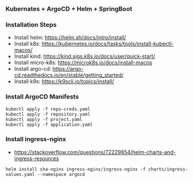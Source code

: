 ### Kubernates + ArgoCD + Helm + SpringBoot

### Installation Steps
- Install helm: https://helm.sh/docs/intro/install/
- Install k8s: https://kubernetes.io/docs/tasks/tools/install-kubectl-macos/
- Install kind: https://kind.sigs.k8s.io/docs/user/quick-start/
- Install micro-k8s: https://microk8s.io/docs/install-macos
- Install argo-cd: https://argo-cd.readthedocs.io/en/stable/getting_started/
- Install k9s: https://k9scli.io/topics/install/

### Install ArgoCD Manifests
````
kubectl apply -f repo-creds.yaml
kubectl apply -f repository.yaml
kubectl apply -f project.yaml
kubectl apply -f application.yaml
````

### Install ingress-nginx
- https://stackoverflow.com/questions/72229854/helm-charts-and-ingress-resources
````
helm install sha-nginx ingress-nginx/ingress-nginx -f charts/ingress-values.yaml --namespace argocd
````